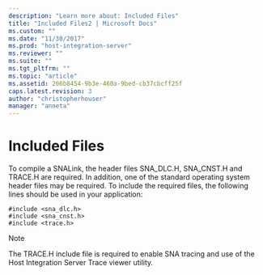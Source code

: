 ```yaml
---
description: "Learn more about: Included Files"
title: "Included Files2 | Microsoft Docs"
ms.custom: ""
ms.date: "11/30/2017"
ms.prod: "host-integration-server"
ms.reviewer: ""
ms.suite: ""
ms.tgt_pltfrm: ""
ms.topic: "article"
ms.assetid: 206b8454-9b3e-460a-9bed-cb37cbcff25f
caps.latest.revision: 3
author: "christopherhouser"
manager: "anneta"
---
```

# Included Files
To compile a SNALink, the header files SNA_DLC.H, SNA_CNST.H and TRACE.H are required. In addition, one of the standard operating system header files may be required. To include the required files, the following lines should be used in your application:  
  
```  
#include <sna_dlc.h>  
#include <sna_cnst.h>  
#include <trace.h>  
```  
  
> [!NOTE]
>  The TRACE.H include file is required to enable SNA tracing and use of the Host Integration Server Trace viewer utility.

